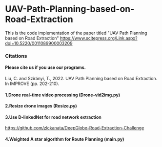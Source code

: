 # UAV-Path-Planning-based-on-Road-Extraction
This is the code implementation of the paper titled "UAV Path Planning based on Road Extraction" https://www.scitepress.org/Link.aspx?doi=10.5220/0011089900003209

### Citations
#### Please cite us if you use our programs.
Liu, C. and Szirányi, T., 2022. UAV Path Planning based on Road Extraction. In IMPROVE (pp. 202-210).

#### 1.Drone real-time video processing (Drone-vid2img.py)
#### 2.Resize drone images (Resize.py)
#### 3.Use D-linkedNet for road network extraction
https://github.com/zlckanata/DeepGlobe-Road-Extraction-Challenge 
#### 4.Weighted A star algorithm for Route Planning (main.py)
